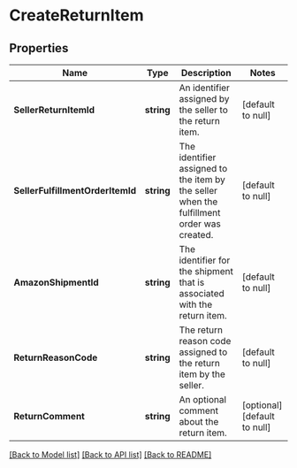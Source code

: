 # CreateReturnItem

## Properties
Name | Type | Description | Notes
------------ | ------------- | ------------- | -------------
**SellerReturnItemId** | **string** | An identifier assigned by the seller to the return item. | [default to null]
**SellerFulfillmentOrderItemId** | **string** | The identifier assigned to the item by the seller when the fulfillment order was created. | [default to null]
**AmazonShipmentId** | **string** | The identifier for the shipment that is associated with the return item. | [default to null]
**ReturnReasonCode** | **string** | The return reason code assigned to the return item by the seller. | [default to null]
**ReturnComment** | **string** | An optional comment about the return item. | [optional] [default to null]

[[Back to Model list]](../README.md#documentation-for-models) [[Back to API list]](../README.md#documentation-for-api-endpoints) [[Back to README]](../README.md)

